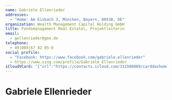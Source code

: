 ```yaml
---
name: Gabriele Ellenrieder
addresses:
  - "Home: Am Eisbach 3, München, Bayern, 80538, DE"
organization: Wealth Management Capital Holding GmbH
title: Fondsmanagement Real Estate\, Projektleiterin
email:
  - gellenrieder@gmx.de
telephone:
  - 49|089|67 82 05-0
social profile:
  - "Facebook: https://www.facebook.com/gabriele.ellenrieder"
  - https://www.xing.com/profile/Gabriele_Ellenrieder
iCloudVCard: '{"url":"https://contacts.icloud.com/311500889/carddavhome/card/MzVlN2VkMDUtZmY3ZS00ZTZkLTk5MTQtOGUwMTMxYjYyZjZl.vcf","etag":"\"kmfhcdmv\"","data":"BEGIN:VCARD\r\nVERSION:3.0\r\nFN:\r\nN:Ellenrieder;Gabriele;;;\r\nUID:35e7ed05-ff7e-4e6d-9914-8e0131b62f6e\r\nADR;TYPE=HOME:;;Am Eisbach 3;München;Bayern;80538;DE;\r\nitem1.X-ABLABEL:Work\r\nitem0.X-ABLABEL:xing\r\nitem2.X-ABLABEL:Work\r\nitem3.X-ABLABEL:Work\r\nPRODID:ez-vcard 0.9.13-fc\r\nREV:2025-04-03T22:14:34Z\r\nORG:Wealth Management Capital Holding GmbH;\r\nTITLE:Fondsmanagement Real Estate\\, Projektleiterin\r\nEMAIL;TYPE=PREF:gellenrieder@gmx.de\r\nTEL;TYPE=PREF:49|089|67 82 05-0\r\nX-SOCIALPROFILE;TYPE=facebook;X-USER=gabriele.ellenrieder;X-USERID=10000623\r\n 6742360;X-DISPLAYNAME=Gabriele Ellenrieder:https://www.facebook.com/gabriel\r\n e.ellenrieder\r\nitem0.X-SOCIALPROFILE;X-USER=Gabriele_Ellenrieder:https://www.xing.com/prof\r\n ile/Gabriele_Ellenrieder\r\n;VALUE=uri:https://gateway.icloud.com/contacts/311500889/ck/card/61fdf5b539\r\n 717cc67a0f48131198a585\r\nEND:VCARD"}'
---
```

# Gabriele Ellenrieder